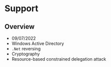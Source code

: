 # Support

## Overview

* 09/07/2022
* Windows Active Directory
* `.Net` reversing
* Cryptography
* Resource-based constrained delegation attack
